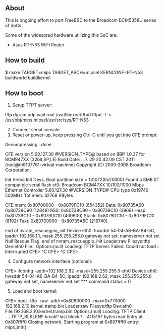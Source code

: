 ## About

This is ongoing effort to port FreeBSD to the Broadcom BCM5358U series of SoCs.

Some of the widespred hardware utilizing this SoC are:

 * Asus RT-N53 WiFi Router

## How to build

 $ make TARGET=mips TARGET_ARCH=mipsel KERNCONF=RT-N53 buildworld buildkernel

## How to boot

1. Setup TFPT server:

 tftp    dgram   udp     wait    root    /usr/libexec/tftpd      tftpd -l -s /usr/obj/mips.mipsel/usr/src/sys/RT-N53

2. Connect serial console
3. Reset or power-up, keep pressing Ctrl-C until you get into CFE prompt:

Decompressing...done


  CFE version 5.60.127.30 @VERSION_TYPE@ based on BBP 1.0.37 for BCM947XX (32bit,SP,LE)
  Build Date: ..  7. 29 20:42:09 CST 2011 (root@m9107761-virtual-machine)
  Copyright (C) 2000-2008 Broadcom Corporation.

  Init Arena
  Init Devs.
  Boot partition size = 131072(0x20000)
  Found a 8MB ST compatible serial flash
  et0: Broadcom BCM47XX 10/100/1000 Mbps Ethernet Controller 5.60.127.30 @VERSION_TYPE@
  CPU type 0x19749: 500MHz
  Tot mem: 32768 KBytes
  
  CFE mem:    0x80700000 - 0x8079FC10 (654352)
  Data:       0x80735A60 - 0x80738C90 (12848)
  BSS:        0x80738C90 - 0x80739C10 (3968)
  Heap:       0x80739C10 - 0x8079DC10 (409600)
  Stack:      0x8079DC10 - 0x8079FC10 (8192)
  Text:       0x80700000 - 0x80735A5C (219740)
  
  end of nvram_rescuegpio_init
  Device eth0:  hwaddr 54-04-A6-BA-B4-5C, ipaddr 192.168.1.1, mask 255.255.255.0
          gateway not set, nameserver not set
  Null Rescue Flag.
  end of nvram_rescuegpio_init
  Loader:raw Filesys:tftp Dev:eth0 File:: Options:(null)
  Loading: TFTP Server.
  Failed.
  Could not load :: Interrupted
  CFE> ^C
  CFE> ^C
  CFE>

4. Configure network interface (optional):

  CFE> ifconfig -addr=192.168.2.62 -mask=255.255.255.0 eth0
  Device eth0:  hwaddr 54-04-A6-BA-B4-5C, ipaddr 192.168.2.62, mask 255.255.255.0
          gateway not set, nameserver not set
  *** command status = 0

5. Load and boot kernel:

  CFE> boot -tftp -raw -addr=0x80800000 -max=0x770000 192.168.2.10:kernel.tramp.bin
  Loader:raw Filesys:tftp Dev:eth0 File:192.168.2.10:kernel.tramp.bin Options:(null)
  Loading: TFTP Client.
  .....TFTP_BLKLEN!!
  break!! last block!!
  .. 4115197 bytes read
  Entry at 0x807ffff0
  Closing network.
  Starting program at 0x807ffff0
  entry: mips_init()

